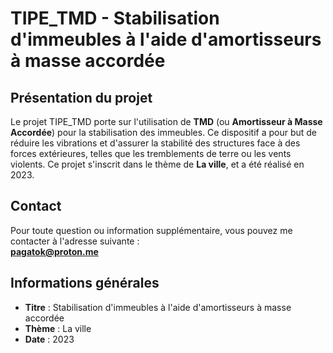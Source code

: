 # TIPE_TMD - Stabilisation d'immeubles à l'aide d'amortisseurs à masse accordée

## Présentation du projet

Le projet TIPE_TMD porte sur l'utilisation de **TMD** (ou **Amortisseur à Masse Accordée**) pour la stabilisation des immeubles. Ce dispositif a pour but de réduire les vibrations et d'assurer la stabilité des structures face à des forces extérieures, telles que les tremblements de terre ou les vents violents. Ce projet s'inscrit dans le thème de **La ville**, et a été réalisé en 2023.

## Contact

Pour toute question ou information supplémentaire, vous pouvez me contacter à l'adresse suivante :  
[**pagatok@proton.me**](mailto:pagatok@proton.me)

## Informations générales

- **Titre** : Stabilisation d'immeubles à l'aide d'amortisseurs à masse accordée
- **Thème** : La ville
- **Date** : 2023

